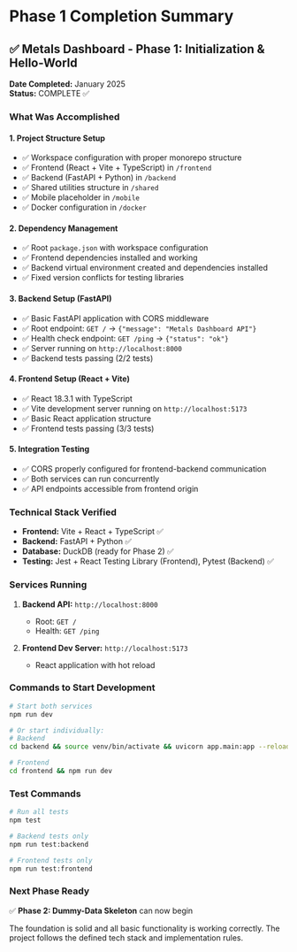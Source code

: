 # Phase 1 Completion Summary

## ✅ Metals Dashboard - Phase 1: Initialization & Hello-World

**Date Completed:** January 2025  
**Status:** COMPLETE ✅

### What Was Accomplished

#### 1. Project Structure Setup
- ✅ Workspace configuration with proper monorepo structure
- ✅ Frontend (React + Vite + TypeScript) in `/frontend`
- ✅ Backend (FastAPI + Python) in `/backend`
- ✅ Shared utilities structure in `/shared`
- ✅ Mobile placeholder in `/mobile`
- ✅ Docker configuration in `/docker`

#### 2. Dependency Management
- ✅ Root `package.json` with workspace configuration
- ✅ Frontend dependencies installed and working
- ✅ Backend virtual environment created and dependencies installed
- ✅ Fixed version conflicts for testing libraries

#### 3. Backend Setup (FastAPI)
- ✅ Basic FastAPI application with CORS middleware
- ✅ Root endpoint: `GET /` → `{"message": "Metals Dashboard API"}`
- ✅ Health check endpoint: `GET /ping` → `{"status": "ok"}`
- ✅ Server running on `http://localhost:8000`
- ✅ Backend tests passing (2/2 tests)

#### 4. Frontend Setup (React + Vite)
- ✅ React 18.3.1 with TypeScript
- ✅ Vite development server running on `http://localhost:5173`
- ✅ Basic React application structure
- ✅ Frontend tests passing (3/3 tests)

#### 5. Integration Testing
- ✅ CORS properly configured for frontend-backend communication
- ✅ Both services can run concurrently
- ✅ API endpoints accessible from frontend origin

### Technical Stack Verified
- **Frontend:** Vite + React + TypeScript ✅
- **Backend:** FastAPI + Python ✅
- **Database:** DuckDB (ready for Phase 2) ✅
- **Testing:** Jest + React Testing Library (Frontend), Pytest (Backend) ✅

### Services Running
1. **Backend API:** `http://localhost:8000`
   - Root: `GET /` 
   - Health: `GET /ping`
   
2. **Frontend Dev Server:** `http://localhost:5173`
   - React application with hot reload

### Commands to Start Development
```bash
# Start both services
npm run dev

# Or start individually:
# Backend
cd backend && source venv/bin/activate && uvicorn app.main:app --reload --port 8000

# Frontend  
cd frontend && npm run dev
```

### Test Commands
```bash
# Run all tests
npm test

# Backend tests only
npm run test:backend

# Frontend tests only  
npm run test:frontend
```

### Next Phase Ready
✅ **Phase 2: Dummy-Data Skeleton** can now begin

The foundation is solid and all basic functionality is working correctly. The project follows the defined tech stack and implementation rules. 